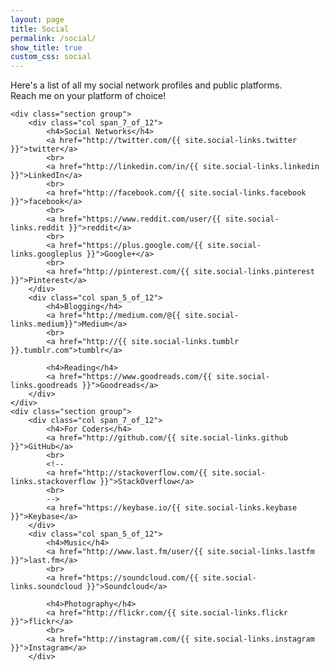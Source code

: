 ```yaml
---
layout: page
title: Social
permalink: /social/
show_title: true
custom_css: social
---
```


<div class="container">

Here's a list of all my social network profiles and public platforms.
<br>Reach me on your platform of choice!

    <div class="section group">
        <div class="col span_7_of_12">
            <h4>Social Networks</h4>
            <a href="http://twitter.com/{{ site.social-links.twitter }}">twitter</a>
            <br>
            <a href="http://linkedin.com/in/{{ site.social-links.linkedin }}">LinkedIn</a>
            <br>
            <a href="http://facebook.com/{{ site.social-links.facebook }}">facebook</a>
            <br>
            <a href="https://www.reddit.com/user/{{ site.social-links.reddit }}">reddit</a>
            <br>
            <a href="https://plus.google.com/{{ site.social-links.googleplus }}">Google+</a>
            <br>
            <a href="http://pinterest.com/{{ site.social-links.pinterest }}">Pinterest</a>
        </div>
        <div class="col span_5_of_12">
            <h4>Blogging</h4>
            <a href="http://medium.com/@{{ site.social-links.medium}}">Medium</a>
            <br>
            <a href="http://{{ site.social-links.tumblr }}.tumblr.com">tumblr</a>

            <h4>Reading</h4>
            <a href="https://www.goodreads.com/{{ site.social-links.goodreads }}">Goodreads</a>
        </div>
    </div>
    <div class="section group">
        <div class="col span_7_of_12">
            <h4>For Coders</h4>
            <a href="http://github.com/{{ site.social-links.github }}">GitHub</a>
            <br>
            <!--
            <a href="http://stackoverflow.com/{{ site.social-links.stackoverflow }}">StackOverflow</a>
            <br>
            -->
            <a href="https://keybase.io/{{ site.social-links.keybase }}">Keybase</a>
        </div>
        <div class="col span_5_of_12">
            <h4>Music</h4>
            <a href="http://www.last.fm/user/{{ site.social-links.lastfm }}">last.fm</a>
            <br>
            <a href="https://soundcloud.com/{{ site.social-links.soundcloud }}">Soundcloud</a>

            <h4>Photography</h4>
            <a href="http://flickr.com/{{ site.social-links.flickr }}">flickr</a>
            <br>
            <a href="http://instagram.com/{{ site.social-links.instagram }}">Instagram</a>
        </div>
</div>



